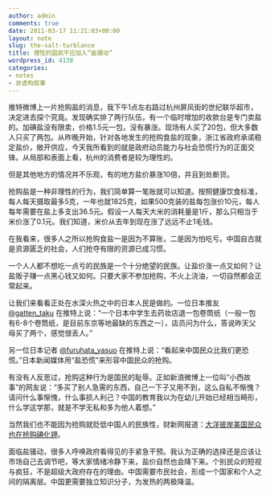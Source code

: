 ```yaml
---
author: admin
comments: true
date: 2011-03-17 11:21:03+00:00
layout: note
slug: the-salt-turblance
title: 理性的国民不应加入“盐骚动”
wordpress_id: 4138
categories:
- notes
- 非虚构叙事
---
```


推特微博上一片抢购盐的消息，我下午1点左右路过杭州屏风街的世纪联华超市，决定进去探个究竟。发现确实排了两行队伍，有一个临时增加的收款台是专门卖盐的。加碘盐没有限卖，价格1.5元一包，没有暴涨。现场有人买了20包，但大多数人只买了两包。从昨晚开始，针对各地发生的抢购食盐的现象，浙江省政府承诺稳定盐价，敞开供应，今天我所看到的就是政府动员能力与社会恐慌行为的正面交锋。从局部和表面上看，杭州的消费者是较为理性的。

但是其他地方的情况并不乐观，有的地方盐价暴涨10倍，并且到处断货。

抢购盐是一种非理性的行为，我们简单算一笔账就可以知道。按照健康饮食标准，每人每天摄取最多5克，一年也就1825克，如果500克装的盐每包涨价10元，每人每年需要在盐上多支出36.5元。假设一人每天大米的消耗量是1斤，那么只相当于米价涨了0.1元。我们知道，米价从去年到现在涨了远远不止1毛钱。

在我看来，很多人之所以抢购食盐一是因为不算账，二是因为怕吃亏。中国自古就是资源匮乏的社会，人们抢夺有限的资源已成习惯。

一个人人都不想吃一点亏的民族是一个十分绝望的民族。让盐价涨一点又如何？让盐贩子赚一点黑心钱又如何。只要大家不参加抢购，不火上浇油，一切自然都会正常起来。

让我们来看看正处在水深火热之中的日本人民是做的。一位日本推友 [@gatten_taku](http://twitter.com/gatten_taku) 在推特上说：“一个日本中学生去药妆店退一包卷筒纸（一般一包有6-8个卷筒纸，是目前东京等地最缺的东西之一），店员问为什么，答说昨天父母买了两个，感觉很丢人。”

另一位日本记者 [@furuhata_yasuo](http://twitter.com/furuhata_yasuo) 在推特上说：“看起来中国民众比我们更恐慌。”日本新闻媒体用“盐恐慌”来形容中国民众的抢购。

有没有人反思过，抢购这种行为是国民的耻辱。正如新浪微博上一位叫“小西故事”的网友说：“多买了别人急需的东西，自己一下子又用不到，这么自私不惭愧？请问什么事惭愧，什么事损人利己？中国的教育我以为在幼儿开始已经相当畸形，什么学这学那，就是不学无私和多为他人着想。”

当然我们也不能因为抢购就贬低中国人的民族性，财新网报道：[大洋彼岸美国民众也在抢购碘化钾](http://overseas.caing.com/2011-03-17/100237774.html)。

面临盐骚动，很多人呼唤政府看得见的手紧急干预。我认为正确的选择还是应该让市场自己去调节吧，等大家情绪冷静下来，盐价自然也会降下来。个别民众的短视与疯狂，不是超级大政府存在的理由。中国需要市民社会，形成一个国家和个人之间的隔离层。中国更需要独立知识分子，为发热的两极降温。
